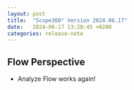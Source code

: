 ```yaml
---
layout: post
title:  "Scope360° Version 2024.06.17"
date:   2024-06-17 13:28:45 +0200
categories: release-note
---
```

## Flow Perspective

- Analyze Flow works again!
